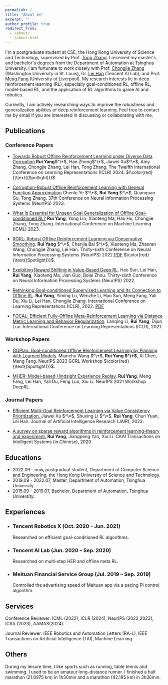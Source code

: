 ```yaml
---
permalink: /
title: "About me"
excerpt: ""
author_profile: true
redirect_from: 
  - /about/
  - /about.html
---
```


I'm a postgraduate student at CSE, the Hong Kong University of Science and Technology, supervised by Prof. [Tong Zhang](http://tongzhang-ml.org). I received my master's and bachelor's degrees from the Department of Automation at Tsinghua University. I am furtunate to work closely with Prof. [Chongjie Zhang](https://engineering.wustl.edu/faculty/Chongjie-Zhang.html) (Washington University in St. Louis), Dr. [Lei Han](http://www.leihan.org) (Tencent AI Lab), and Prof. [Meng Fang](https://mengf1.github.io) (University of Liverpool). My research interests lie in deep reinforcement learning (RL), especially goal-conditioned RL, offline RL, model-based RL, and the application of RL algorithms to game AI and robotics. 

Currently, I am actively researching ways to improve the robustness and generalization abilities of deep reinforcement learning. Feel free to contact me by email if you are interested in discussing or collaborating with me. 


Publications
------
### Conference Papers
- [Towards Robust Offline Reinforcement Learning under Diverse Data Corruption](https://openreview.net/forum?id=5hAMmCU0bK) **Rui Yang**$^\*$, Han Zhong$^\*$, Jiawei Xu$^\*$, Amy Zhang, Chongjie Zhang, Lei Han, Tong Zhang. The Twelfth International Conference on Learning Representations (ICLR) 2024. $\\color{red}{\\text{(Spotlight)}}$.

- [Corruption-Robust Offline Reinforcement Learning with General Function Approximation](https://openreview.net/forum?id=K9M7XNS9BX) Chenlu Ye $^\*$, **Rui Yang** $^\*$, Quanquan Gu, Tong Zhang. 37th Conference on Neural Information Processing Systems (NeurIPS) 2023.

- [What Is Essential for Unseen Goal Generalization of Offline Goal-conditioned RL?](https://openreview.net/forum?id=UrQySwOk4q) **Rui Yang**, Yong Lin, Xiaoteng Ma, Hao Hu, Chongjie Zhang, Tong Zhang. International Conference on Machine Learning (ICML) 2023. 

- [RORL: Robust Offline Reinforcement Learning via Conservative Smoothing](). **Rui Yang** $^\*$, Chenjia Bai $^\*$, Xiaoteng Ma, Zhaoran Wang, Chongjie Zhang, Lei Han. Thirty-sixth Conference on Neural Information Processing Systems (NeurIPS) 2022.[PDF](http://yangrui2015.github.io/files/RORL_camera_ready.pdf) $\color{red}{\text{(Spotlight)}}$.

- [Exploiting Reward Shifting in Value-Based Deep RL](). Hao Sun, Lei Han, **Rui Yang**, Xiaoteng Ma, Jian Guo, Bolei Zhou. Thirty-sixth Conference on Neural Information Processing Systems (NeurIPS) 2022.

- [Rethinking Goal-conditioned Supervised Learning and Its Connection to Offline RL](https://openreview.net/forum?id=KJztlfGPdwW). **Rui Yang**, Yiming Lu, Wenzhe Li, Hao Sun, Meng Fang, Yali Du, Xiu Li, Lei Han, Chongjie Zhang. International Conference on Learning Representations (ICLR), 2022. [PDF](http://yangrui2015.github.io/files/WGCSL_camera_ready_v2.pdf)

- [FOCAL: Efficient Fully-Offline Meta-Reinforcement Learning via Distance Metric Learning and Behavior Regularization](https://openreview.net/forum?id=8cpHIfgY4Dj). Lanqing Li, **Rui Yang**, Dijun Luo. International Conference on Learning Representations (ICLR), 2021.

### Workshop Papers

- [GOPlan: Goal-conditioned Offline Reinforcement Learning by Planning with Learned Models](). Mianchu Wang $^\*$, **Rui Yang $^\*$**, Xi Chen, Meng Fang. NeurIPS 2023 GCRL Workshop $\color{red}{\text{(Spotlight)}}$. 

- [MHER: Model-based Hindsight Experience Replay](https://openreview.net/forum?id=3zsx-jhn2LM). **Rui Yang**, Meng Fang, Lei Han, Yali Du, Feng Luo, Xiu Li.  NeurIPS 2021 Workshop DeepRL.


### Journal Papers
- [Efficient Multi-Goal Reinforcement Learning via Value Consistency Prioritization. ](https://www.jair.org/index.php/jair/article/view/14398)  Jiawei Xu $^\*$, Shuxing Li $^\*$, **Rui Yang**, Chun Yuan, Lei Han. Journal of Artificial Intelligence Research (JAIR), 2023.

- [A survey on sparse reward algorithms in reinforcement learning-theory and experiment.](http://html.rhhz.net/tis/html/202003031.htm) **Rui Yang**, Jiangpeng Yan, Xiu Li. CAAI Transactions on Intelligent Systems (in Chinese), 2020


Educations
------
- 2022.09 - now, postgraduat student, Department of Computer Science and Engineering, the Hong Kong University of Science and Technology.
- 2019.09 - 2022.07, Master, Department of Automation, Tsinghua University.
- 2015.09 - 2019.07, Bachelor, Department of Automation, Tsinghua University.

Experiences
------
- ### Tencent Robotics X (Oct. 2020 – Jun. 2021)
   Researched on efficient goal-conditioned RL algorithms.
- ### Tencent AI Lab (Jun. 2020 – Sep. 2020)
   Researched on multi-step HER and offline meta RL.
- ### Meituan Financial Service Group (Jul. 2019 – Sep. 2019)
  Controlled the advertising speed of Meituan app via a pacing PI control algorithm.

Services
------
Conference Reviewer: ICML (2022), ICLR (2024), NeurIPS (2022,2023), ICRA (2023), AAMAS(2024). 

Journal Reviewer: IEEE Robotics and Automation Letters (RA-L), IEEE Transactions on Artificial Intelligence (TAI), Machine Learning.



Others
------
During my leisure time, I like sports such as running, table tennis and swimming. I used to be an amateur long-distance runner. I finished a half marathon (21.0975 km) in 1h30min and a marathon (42.195 km) in 3h36min.
